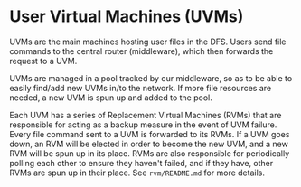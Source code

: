 # User Virtual Machines (UVMs)

UVMs are the main machines hosting user files in the DFS. Users send file commands to the central router (middleware), which then forwards the request to a UVM.

UVMs are managed in a pool tracked by our middleware, so as to be able to easily find/add new UVMs in/to the network. If more file resources are needed, a new UVM is spun up and added to the pool.

Each UVM has a series of Replacement Virtual Machines (RVMs) that are responsible for acting as a backup measure in the event of UVM failure. Every file command sent to a UVM is forwarded to its RVMs. If a UVM goes down, an RVM will be elected in order to become the new UVM, and a new RVM will be spun up in its place. RVMs are also responsible for periodically polling each other to ensure they haven't failed, and if they have, other RVMs are spun up in their place. See `rvm/README.md` for more details.